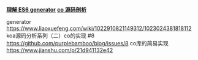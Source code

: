 [**理解 ES6 generator**](http://zhangxiang958.github.io/2018/02/25/%E7%90%86%E8%A7%A3%20ES6%20generator/)
[**co 源码剖析**](http://zhangxiang958.github.io/2018/02/25/co%20%E6%BA%90%E7%A0%81%E5%89%96%E6%9E%90/)

generator  https://www.liaoxuefeng.com/wiki/1022910821149312/1023024381818112
koa源码分析系列（二）co的实现 #8  https://github.com/purplebamboo/blog/issues/8
co库的简易实现  https://www.jianshu.com/p/21d941132e42





 

